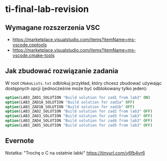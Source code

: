 # ti-final-lab-revision

## Wymagane rozszerzenia VSC
* https://marketplace.visualstudio.com/items?itemName=ms-vscode.cpptools
* https://marketplace.visualstudio.com/items?itemName=ms-vscode.cmake-tools

## Jak zbudować rozwiązanie zadania

W root `CMakeLists.txt` odblokuj przykład, który chcesz zbudować używając dostępnych opcji (jednocześnie może być odblokowany tylko jeden):
```cmake
option(LAB3_ZAD1_SOLUTION "Build solution for zad1 from lab3" ON)
option(LAB3_ZAD1A_SOLUTION "Build solution for zad1a" OFF)
option(LAB3_ZAD1B_SOLUTION "Build solution for zad1b" OFF)
option(LAB3_ZAD2_SOLUTION "Build solution for zad2 from lab3" OFF)
option(LAB3_ZAD3_SOLUTION "Build solution for zad3 from lab3" OFF)
option(LAB3_ZAD4_SOLUTION "Build solution for zad4 from lab3" OFF)
option(LAB3_ZAD5_SOLUTION "Build solution for zad5 from lab3" OFF)
```

## Evernote
Notatka: "Trochę o C na ostatnie labki"
https://tinyurl.com/y6fb4vr6